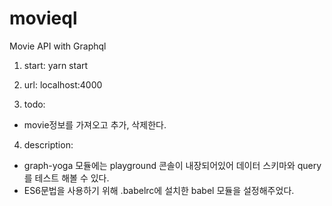 # movieql
Movie API with Graphql

1. start: yarn start
2. url: localhost:4000

3. todo:
- movie정보를 가져오고 추가, 삭제한다.

4. description:
- graph-yoga 모듈에는 playground 콘솔이 내장되어있어 데이터 스키마와 query를 테스트 해볼 수 있다.
- ES6문법을 사용하기 위해 .babelrc에 설치한 babel 모듈을 설정해주었다.
